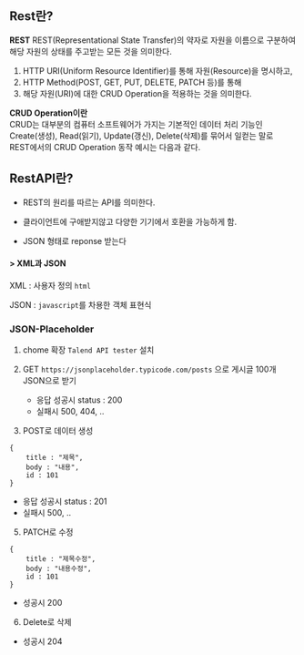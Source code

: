 
## Rest란?

**REST** 
	REST(Representational State Transfer)의 약자로 자원을 이름으로 구분하여 해당 자원의 상태를 주고받는 모든 것을 의미한다.

1. HTTP URI(Uniform Resource Identifier)를 통해 자원(Resource)을 명시하고,
2. HTTP Method(POST, GET, PUT, DELETE, PATCH 등)를 통해
3. 해당 자원(URI)에 대한 CRUD Operation을 적용하는 것을 의미한다.

**CRUD Operation이란**  
	CRUD는 대부분의 컴퓨터 소프트웨어가 가지는 기본적인 데이터 처리 기능인 Create(생성), Read(읽기), Update(갱신), Delete(삭제)를 묶어서 일컫는 말로   
	REST에서의 CRUD Operation 동작 예시는 다음과 같다.



## RestAPI란?

- REST의 원리를 따르는 API를 의미한다.

- 클라이언트에 구애받지않고 다양한 기기에서 호환을 가능하게 함.

- JSON 형태로 reponse 받는다
#### > XML과 JSON
 XML : 사용자 정의 `html`

JSON : `javascript`를 차용한 객체 표현식


### JSON-Placeholder

1. chome 확장 `Talend API tester` 설치

2. GET `https://jsonplaceholder.typicode.com/posts` 으로 게시글 100개 JSON으로 받기
	- 응답 성공시 status : 200 
	- 실패시 500, 404, ..

4. POST로 데이터 생성
```
{
	title : "제목",
	body : "내용",
	id : 101
}
```
- 응답 성공시 status : 201
- 실패시 500, ..

5. PATCH로 수정
```
{
	title : "제목수정",
	body : "내용수정",
	id : 101
}
```
- 성공시 200

6. Delete로 삭제
- 성공시 204